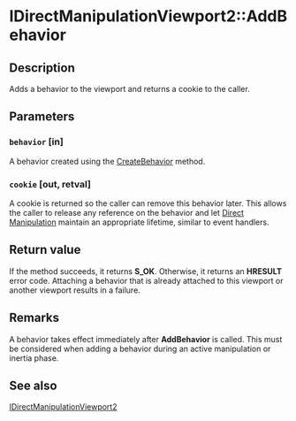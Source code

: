 # IDirectManipulationViewport2::AddBehavior

## Description

Adds a behavior to the viewport and returns a cookie to the caller.

## Parameters

### `behavior` [in]

A behavior created using the [CreateBehavior](https://learn.microsoft.com/previous-versions/windows/desktop/api/directmanipulation/nf-directmanipulation-idirectmanipulationmanager2-createbehavior) method.

### `cookie` [out, retval]

A cookie is returned so the caller can remove this behavior later. This allows the caller to release any reference on the behavior and let [Direct Manipulation](https://learn.microsoft.com/previous-versions/windows/desktop/directmanipulation/direct-manipulation-portal) maintain an appropriate lifetime, similar to event handlers.

## Return value

If the method succeeds, it returns **S_OK**. Otherwise, it returns an **HRESULT** error code. Attaching a behavior that is already attached to this viewport or another viewport results in a failure.

## Remarks

A behavior takes effect immediately after **AddBehavior** is called. This must be considered when adding a behavior during an active manipulation or inertia phase.

## See also

[IDirectManipulationViewport2](https://learn.microsoft.com/previous-versions/windows/desktop/api/directmanipulation/nn-directmanipulation-idirectmanipulationviewport2)